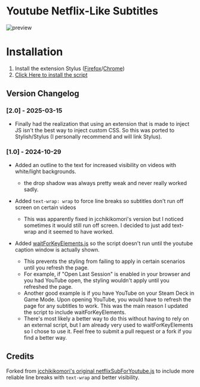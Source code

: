 # Youtube Netflix-Like Subtitles

![preview](https://github.com/user-attachments/assets/ba7b9008-3613-44a2-80ae-f33a7fe24c1d)


# Installation
1) Install the extension Stylus ([Firefox](https://addons.mozilla.org/en-US/firefox/addon/styl-us/)/[Chrome](https://chromewebstore.google.com/detail/stylus/clngdbkpkpeebahjckkjfobafhncgmne?hl=en))
3) [Click Here to install the script](https://userstyles.world/style/21708/default-slug)

## Version Changelog

### [2.0] - 2025-03-15
- Finally had the realization that using an extension that is made to inject JS isn't the best way to inject custom CSS. So this was ported to Stylish/Stylus (I personally recommend and will link Stylus).

### [1.0] - 2024-10-29

- Added an outline to the text for increased visibility on videos with white/light backgrounds.
  - the drop shadow was always pretty weak and never really worked sadly.
    
- Added `text-wrap: wrap` to force line breaks so subtitles don't run off screen on certain videos
  - This was apparently fixed in jcchikikomori's version but I noticed sometimes it would still run off screen. I decided to just add text-wrap and it seemed to have worked.
    
- Added [waitForKeyElements.js](https://gist.github.com/BrockA/2625891) so the script doesn't run until the youtube caption window is actually shown.
  - This prevents the styling from failing to apply in certain scenarios until you refresh the page.
  - For example, if "Open Last Session" is enabled in your browser and you had YouTube open, the styling wouldn't apply until you refreshed the page.
  - Another good example is if you have YouTube on your Steam Deck in Game Mode. Upon opening YouTube, you would have to refresh the page for any subtitles to work. This was the main reason I updated the script to include waitForKeyElements.
  - There's most likely a better way to do this without having to rely on an external script, but I am already very used to waitForKeyElements so I chose to use it. Feel free to submit a pull request or a fork if you find a better way.

## Credits
Forked from [jcchikikomori's original netflixSubForYoutube.js](https://gist.github.com/jcchikikomori/76980b85caad942f94b8ec2deb3e04ff) to include more reliable line breaks with `text-wrap` and better visibility.
